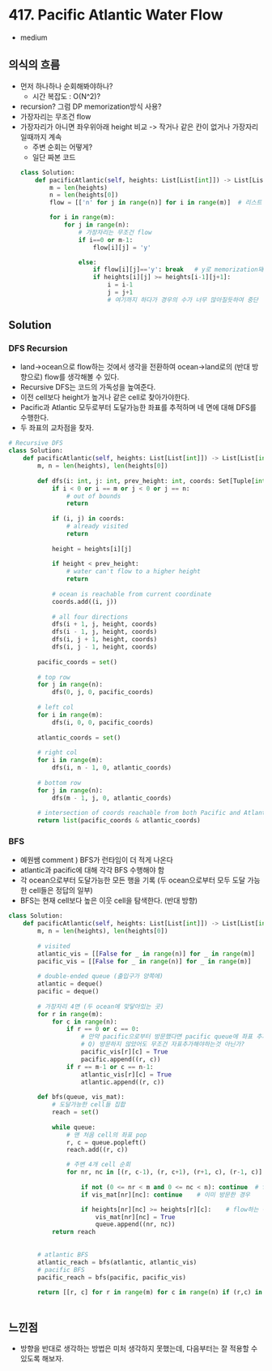 # 417. Pacific Atlantic Water Flow
- medium

## 의식의 흐름
- 먼저 하나하나 순회해봐야하나?
  - 시간 복잡도 : O(N^2)?
- recursion? 그럼 DP memorization방식 사용?
- 가장자리는 무조건 flow
- 가장자리가 아니면 좌우위아래 height 비교 -> 작거나 같은 칸이 없거나 가장자리일때까지 계속
  - 주변 순회는 어떻게?
  - 일단 짜본 코드
  ```python
  class Solution:
      def pacificAtlantic(self, heights: List[List[int]]) -> List[List[int]]:
          m = len(heights)
          n = len(heights[0])
          flow = [['n' for j in range(n)] for i in range(m)]  # 리스트 초기화

          for i in range(m):
              for j in range(n):
                  # 가장자리는 무조건 flow
                  if i==0 or m-1:
                      flow[i][j] = 'y'

                  else:
                      if flow[i][j]=='y': break   # y로 memorization돼있을 때 루프 탈출
                      if heights[i][j] >= heights[i-1][j+1]:
                          i = i-1
                          j = j+1
                          # 여기까지 하다가 경우의 수가 너무 많아질듯하여 중단
  ```

## Solution

### DFS Recursion

- land->ocean으로 flow하는 것에서 생각을 전환하여 ocean->land로의 (반대 방향으로) flow를 생각해볼 수 있다.
- Recursive DFS는 코드의 가독성을 높여준다.
- 이전 cell보다 height가 높거나 같은 cell로 찾아가야한다.
- Pacific과 Atlantic 모두로부터 도달가능한 좌표를 추적하며 네 면에 대해 DFS를 수행한다.
- 두 좌표의 교차점을 찾자.


```python
# Recursive DFS
class Solution:
    def pacificAtlantic(self, heights: List[List[int]]) -> List[List[int]]:
        m, n = len(heights), len(heights[0])
        
        def dfs(i: int, j: int, prev_height: int, coords: Set[Tuple[int]]) -> None:
            if i < 0 or i == m or j < 0 or j == n:
                # out of bounds
                return
            
            if (i, j) in coords:
                # already visited
                return
            
            height = heights[i][j]
            
            if height < prev_height:
                # water can't flow to a higher height
                return
            
            # ocean is reachable from current coordinate
            coords.add((i, j))
            
            # all four directions
            dfs(i + 1, j, height, coords)
            dfs(i - 1, j, height, coords)
            dfs(i, j + 1, height, coords)
            dfs(i, j - 1, height, coords)
            
        pacific_coords = set()
        
        # top row
        for j in range(n):
            dfs(0, j, 0, pacific_coords)
        
        # left col
        for i in range(m):
            dfs(i, 0, 0, pacific_coords)
            
        atlantic_coords = set()
            
        # right col
        for i in range(m):
            dfs(i, n - 1, 0, atlantic_coords)
            
        # bottom row
        for j in range(n):
            dfs(m - 1, j, 0, atlantic_coords)
            
        # intersection of coords reachable from both Pacific and Atlantic
        return list(pacific_coords & atlantic_coords)
```

### BFS
- 예원쌤 comment ) BFS가 런타임이 더 적게 나온다
- atlantic과 pacific에 대해 각각 BFS 수행해야 함
- 각 ocean으로부터 도달가능한 모든 행을 기록 (두 ocean으로부터 모두 도달 가능한 cell들은 정답의 일부)
- BFS는 현재 cell보다 높은 이웃 cell을 탐색한다. (반대 방향)

```python
class Solution:
    def pacificAtlantic(self, heights: List[List[int]]) -> List[List[int]]:
        m, n = len(heights), len(heights[0])
        
        # visited
        atlantic_vis = [[False for _ in range(n)] for _ in range(m)]
        pacific_vis = [[False for _ in range(n)] for _ in range(m)]
        
        # double-ended queue (출입구가 양쪽에)
        atlantic = deque()
        pacific = deque()
        
        # 가장자리 4면 (두 ocean에 맞닿아있는 곳)
        for r in range(m):
            for c in range(n):
                if r == 0 or c == 0:
                    # 만약 pacific으로부터 방문했다면 pacific queue에 좌표 추가
                    # Q) 방문하지 않았어도 무조건 자표추가해야하는것 아닌가?
                    pacific_vis[r][c] = True
                    pacific.append((r, c))
                if r == m-1 or c == n-1:
                    atlantic_vis[r][c] = True
                    atlantic.append((r, c))
                    
        def bfs(queue, vis_mat):
            # 도달가능한 cell들 집합
            reach = set()
            
            while queue:
                # 맨 처음 cell의 좌표 pop
                r, c = queue.popleft()
                reach.add((r, c))

                # 주변 4개 cell 순회
                for nr, nc in [(r, c-1), (r, c+1), (r+1, c), (r-1, c)]:
                    
                    if not (0 <= nr < m and 0 <= nc < n): continue  # flow하지 않는 경우
                    if vis_mat[nr][nc]: continue    # 이미 방문한 경우

                    if heights[nr][nc] >= heights[r][c]:    # flow하는 경우
                        vis_mat[nr][nc] = True
                        queue.append((nr, nc))
            return reach
            
        
        # atlantic BFS
        atlantic_reach = bfs(atlantic, atlantic_vis)
        # pacific BFS
        pacific_reach = bfs(pacific, pacific_vis)
        
        return [[r, c] for r in range(m) for c in range(n) if (r,c) in pacific_reach and (r,c) in atlantic_reach]
            
```

## 느낀점
- 방향을 반대로 생각하는 방법은 미처 생각하지 못했는데, 다음부터는 잘 적용할 수 있도록 해보자.

